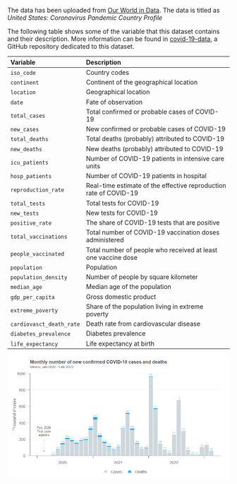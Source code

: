 The data has been uploaded from [Our World in Data](https://ourworldindata.org/coronavirus/country/united-states?country=). The data is titled as *United States: Coronavirus Pandemic Country Profile*

The following table shows some of the variable that this dataset contains and their description. More information can be found in [covid-19-data](https://github.com/owid/covid-19-data/tree/master/public/data), a GitHub repository dedicated to this dataset.


|Variable    |Description|
|:-----------|:----------|
|`iso_code`|Country codes|
|`continent`|Continent of the geographical location|
|`location`|Geographical location|
|`date`|Fate of observation|
|`total_cases`|Total confirmed or probable cases of COVID-19|
|`new_cases`|New confirmed or probable cases of COVID-19|
|`total_deaths`|Total deaths (probably) attributed to COVID-19|
|`new_deaths`|New deaths (probably) attributed to COVID-19|
|`icu_patients`|Number of COVID-19 patients in intensive care units|
|`hosp_patients`|Number of COVID-19 patients in hospital|
|`reproduction_rate`|Real-time estimate of the effective reproduction rate of COVID-19|
|`total_tests`|Total tests for COVID-19|
|`new_tests`|New tests for COVID-19|
|`positive_rate`|The share of COVID-19 tests that are positive|
|`total_vaccinations`|Total number of COVID-19 vaccination doses administered|
|`people_vaccinated`|Total number of people who received at least one vaccine dose
|`population`|Population|
|`population_density`|Number of people by square kilometer|
|`median_age`|Median age of the population|
|`gdp_per_capita`|Gross domestic product|
|`extreme_poverty`|Share of the population living in extreme poverty|
|`cardiovasct_death_rate`|Death rate from cardiovascular disease|
|`diabetes_prevalence`|Diabetes prevalence|
|`life_expectancy`|Life expectancy at birth|

![Monthly new COVID-19 cases and deaths in Mexico](image/covid-cases.png)
